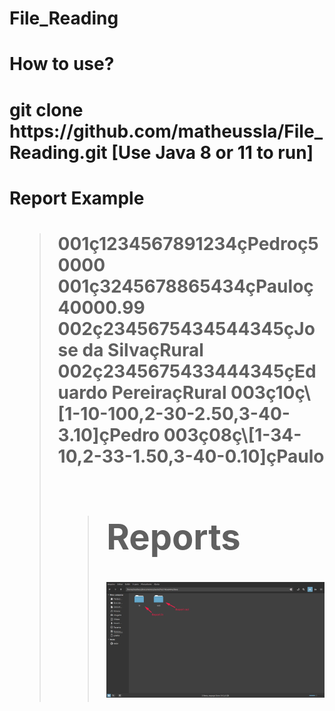 # File_Reading

<h1> How to use? <h1>
  git clone https://github.com/matheussla/File_Reading.git
  [Use Java 8 or 11 to run]
  
<h1> Report Example <h1> 
  
  <blockquote>
  001ç1234567891234çPedroç50000
  001ç3245678865434çPauloç40000.99
  002ç2345675434544345çJose da SilvaçRural
  002ç2345675433444345çEduardo PereiraçRural
  003ç10ç\[1-10-100,2-30-2.50,3-40-3.10]çPedro
  003ç08ç\[1-34-10,2-33-1.50,3-40-0.10]çPaulo
  <blockquote>
 
# Reports 
![Reports](https://raw.githubusercontent.com/matheussla/File_Reading/master/report.jpg)
